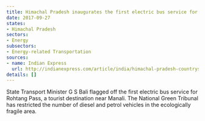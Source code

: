 ```yaml
---
title: Himachal Pradesh inaugurates the first electric bus service for Rohtang Pass
date: 2017-09-27
states:
- Himachal Pradesh
sectors:
- Energy
subsectors:
- Energy-related Transportation
sources:
- name: Indian Express
  url: http://indianexpress.com/article/india/himachal-pradesh-countrys-first-electric-bus-service-launched-4855280/
details: []
---
```


State Transport Minister G S Bali flagged off the first electric bus service for Rohtang Pass, a tourist destination near Manali. The National Green Tribunal has restricted the number of diesel and petrol vehicles in the ecologically fragile area.
